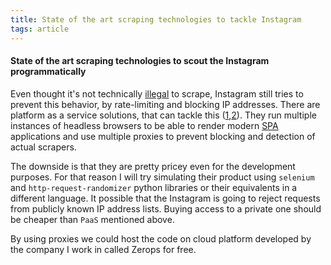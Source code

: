 ```yaml
---
title: State of the art scraping technologies to tackle Instagram
tags: article
---
```


#### State of the art scraping technologies to scout the Instagram programmatically

Even thought it's not technically [illegal](https://en.wikipedia.org/wiki/Web_scraping#Legal_issues) to scrape, Instagram still tries to prevent this behavior, by rate-limiting and blocking IP addresses. There are platform as a service solutions, that can tackle this ([1](https://apify.com),[2](https://www.scrapingbee.com)). They run multiple instances of headless browsers to be able to render modern [SPA](None) applications and use multiple proxies to prevent blocking and detection of actual scrapers.

The downside is that they are pretty pricey even for the development purposes. For that reason I will try simulating their product using `selenium` and `http-request-randomizer` python libraries or their equivalents in a different language. It possible that the Instagram is going to reject requests from publicly known IP address lists. Buying access to a private one should be cheaper than `PaaS` mentioned above.

By using proxies we could host the code on cloud platform developed by the company I work in called Zerops for free.